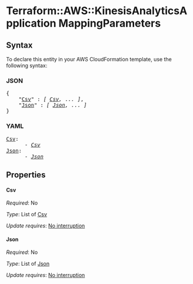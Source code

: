 # Terraform::AWS::KinesisAnalyticsApplication MappingParameters

## Syntax

To declare this entity in your AWS CloudFormation template, use the following syntax:

### JSON

<pre>
{
    "<a href="#csv" title="Csv">Csv</a>" : <i>[ <a href="mappingparameters-csv.md">Csv</a>, ... ]</i>,
    "<a href="#json" title="Json">Json</a>" : <i>[ <a href="mappingparameters-json.md">Json</a>, ... ]</i>
}
</pre>

### YAML

<pre>
<a href="#csv" title="Csv">Csv</a>: <i>
      - <a href="mappingparameters-csv.md">Csv</a></i>
<a href="#json" title="Json">Json</a>: <i>
      - <a href="mappingparameters-json.md">Json</a></i>
</pre>

## Properties

#### Csv

_Required_: No

_Type_: List of <a href="mappingparameters-csv.md">Csv</a>

_Update requires_: [No interruption](https://docs.aws.amazon.com/AWSCloudFormation/latest/UserGuide/using-cfn-updating-stacks-update-behaviors.html#update-no-interrupt)

#### Json

_Required_: No

_Type_: List of <a href="mappingparameters-json.md">Json</a>

_Update requires_: [No interruption](https://docs.aws.amazon.com/AWSCloudFormation/latest/UserGuide/using-cfn-updating-stacks-update-behaviors.html#update-no-interrupt)

